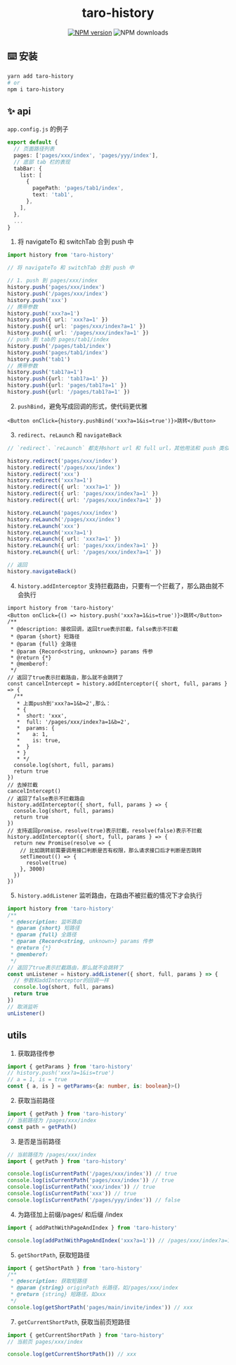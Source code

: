 
<p align="center">
<h1 align="center">taro-history</h1>
</p>

<div align="center">


 [![NPM version][npm-image]][npm-url] ![NPM downloads][download-image]

[npm-image]: https://img.shields.io/npm/v/taro-history.svg?style=flat-square
[npm-url]: http://npmjs.org/package/taro-history


[download-image]: https://img.shields.io/npm/dm/taro-history.svg?style=flat-square
[download-url]: https://npmjs.org/package/taro-history


</div>

## ⌨️ 安装

```sh
yarn add taro-history
# or
npm i taro-history
```

## ✨ api

`app.config.js` 的例子

```ts
export default {
  // 页面路径列表
  pages: ['pages/xxx/index', 'pages/yyy/index'],
  // 底部 tab 栏的表现
  tabBar: {
    list: [
      {
        pagePath: 'pages/tab1/index',
        text: 'tab1',
      },
    ],
  },
  ...
}

```
1.  将 navigateTo 和 switchTab 合到 push 中
```ts
import history from 'taro-history'

// 将 navigateTo 和 switchTab 合到 push 中

// 1. push 到 pages/xxx/index
history.push('pages/xxx/index')
history.push('/pages/xxx/index')
history.push('xxx')
// 携带参数
history.push('xxx?a=1')
history.push({ url: 'xxx?a=1' })
history.push({ url: 'pages/xxx/index?a=1' })
history.push({ url: '/pages/xxx/index?a=1' })
// push 到 tab的 pages/tab1/index
history.push('/pages/tab1/index')
history.push('pages/tab1/index')
history.push('tab1')
// 携带参数
history.push('tab1?a=1')
history.push({url: 'tab1?a=1' })
history.push({url: 'pages/tab1?a=1' })
history.push({url: '/pages/tab1?a=1' })
```
2. `pushBind`，避免写成回调的形式，使代码更优雅
```tsx
<Button onClick={history.pushBind('xxx?a=1&is=true')}>跳转</Button>
```
3. `redirect`、`reLaunch` 和 `navigateBack`
```ts
// `redirect`、`reLaunch` 都支持short url 和 full url，其他用法和 push 类似

history.redirect('pages/xxx/index')
history.redirect('/pages/xxx/index')
history.redirect('xxx')
history.redirect('xxx?a=1')
history.redirect({ url: 'xxx?a=1' })
history.redirect({ url: 'pages/xxx/index?a=1' })
history.redirect({ url: '/pages/xxx/index?a=1' })

history.reLaunch('pages/xxx/index')
history.reLaunch('/pages/xxx/index')
history.reLaunch('xxx')
history.reLaunch('xxx?a=1')
history.reLaunch({ url: 'xxx?a=1' })
history.reLaunch({ url: 'pages/xxx/index?a=1' })
history.reLaunch({ url: '/pages/xxx/index?a=1' })

// 返回
history.navigateBack()
```
4.  `history.addInterceptor` 支持拦截路由，只要有一个拦截了，那么路由就不会执行
```tsx
import history from 'taro-history'
<Button onClick={() => history.push('xxx?a=1&is=true')}>跳转</Button>
/**
 * @description: 接收回调，返回true表示拦截，false表示不拦截
 * @param {short} 短路径
 * @param {full} 全路径
 * @param {Record<string, unknown>} params 传参
 * @return {*}
 * @memberof: 
 */
// 返回了true表示拦截路由，那么就不会跳转了
const cancelIntercept = history.addInterceptor({ short, full, params } => {
  /**
   * 上面push到'xxx?a=1&b=2',那么：
   * {
   *  short: 'xxx',
   *  full: '/pages/xxx/index?a=1&b=2',
   *  params: {
   *    a: 1,
   *    is: true,
   *  }
   * }
   * */
  console.log(short, full, params)
  return true
})
// 去掉拦截
cancelIntercept()
// 返回了false表示不拦截路由
history.addInterceptor({ short, full, params } => {
  console.log(short, full, params)
  return true
})
// 支持返回promise，resolve(true)表示拦截，resolve(false)表示不拦截
history.addInterceptor({ short, full, params } => {
  return new Promise(resolve => {
    // 比如跳转前需要调用接口判断是否有权限，那么请求接口后才判断是否跳转
    setTimeout(() => {
      resolve(true)
    }, 3000)
  })
})

```

5.  `history.addListener` 监听路由，在路由不被拦截的情况下才会执行
```ts
import history from 'taro-history'
/**
 * @description: 监听路由
 * @param {short} 短路径
 * @param {full} 全路径
 * @param {Record<string, unknown>} params 传参
 * @return {*}
 * @memberof: 
 */
// 返回了true表示拦截路由，那么就不会跳转了
const unListener = history.addListener({ short, full, params } => {
  // 参数和addInterceptor的回调一样
  console.log(short, full, params)
  return true
})
// 取消监听
unListener()
```

## utils
1.  获取路径传参
```ts
import { getParams } from 'taro-history'
// history.push('xxx?a=1&is=true')
// a = 1, is = true
const { a, is } = getParams<{a: number, is: boolean}>()
```
2. 获取当前路径
```ts
import { getPath } from 'taro-history'
// 当前路径为 /pages/xxx/index
const path = getPath()
```
3. 是否是当前路径
```ts
// 当前路径为 /pages/xxx/index
import { getPath } from 'taro-history'

console.log(isCurrentPath('/pages/xxx/index')) // true
console.log(isCurrentPath('pages/xxx/index')) // true
console.log(isCurrentPath('xxx/index')) // true
console.log(isCurrentPath('xxx')) // true
console.log(isCurrentPath('/pages/yyy/index')) // false
```
4. 为路径加上前缀/pages/ 和后缀 /index
```ts
import { addPathWithPageAndIndex } from 'taro-history'

console.log(addPathWithPageAndIndex('xxx?a=1')) // /pages/xxx/index?a=1
```

5. `getShortPath`, 获取短路径
```ts
import { getShortPath } from 'taro-history'
/**
 * @description: 获取短路径
 * @param {string} originPath 长路径，如/pages/xxx/index
 * @return {string} 短路径，如xxx
 */
console.log(getShortPath('pages/main/invite/index')) // xxx
```
7. `getCurrentShortPath`, 获取当前页短路径
```ts
import { getCurrentShortPath } from 'taro-history'
// 当前页 pages/xxx/index

console.log(getCurrentShortPath()) // xxx
```